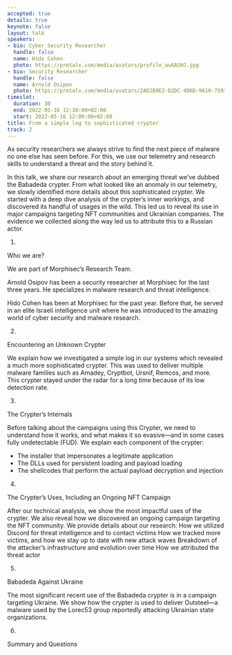 ```yaml
---
accepted: true
details: true
keynote: false
layout: talk
speakers:
- bio: Cyber Security Researcher
  handle: false
  name: Hido Cohen
  photo: https://pretalx.com/media/avatars/profile_au6ASHJ.jpg
- bio: Security Researcher
  handle: false
  name: Arnold Osipov
  photo: https://pretalx.com/media/avatars/2AD2B9E2-D2DC-4D6D-9610-759319CAD243_xTffIj3.jpeg
timeslot:
  duration: 30
  end: 2022-05-16 12:30:00+02:00
  start: 2022-05-16 12:00:00+02:00
title: From a simple log to sophisticated crypter
track: 2
---
```


As security researchers we always strive to find the next piece of malware no one else has seen before.
For this, we use our telemetry and research skills to understand a threat and the story behind it.


In this talk, we share our research about an emerging threat we’ve dubbed the Babadeda crypter.
From what looked like an anomaly in our telemetry, we slowly identified more details about this sophisticated crypter.
We started with a deep dive analysis of the crypter’s inner workings, and discovered its handful of usages in the wild.
This led us to reveal its use in major campaigns targeting NFT communities and Ukrainian companies.
The evidence we collected along the way led us to attribute this to a Russian actor.

1.
Who we are?

We are part of Morphisec’s Research Team.

Arnold Osipov has been a security researcher at Morphisec for the last three years.
He specializes in malware research and threat intelligence.
 
Hido Cohen has been at Morphisec for the past year.
Before that, he served in an elite Israeli intelligence unit where he was introduced to the amazing world of cyber security and malware research.

2.
Encountering an Unknown Crypter 

We explain how we investigated a simple log in our systems which revealed a much more sophisticated crypter.
This was used to deliver multiple malware families such as Amadey, Cryptbot, Ursnif, Remcos, and more.
This crypter stayed under the radar for a long time because of its low detection rate.

3.
The Crypter’s Internals 

Before talking about the campaigns using this Crypter, we need to understand how it works, and what makes it so evasive—and in some cases fully undetectable (FUD).
We explain each component of the crypter:
- The installer that impersonates a legitimate application
- The DLLs used for persistent loading and payload loading
- The shellcodes that perform the actual payload decryption and injection

4.
The Crypter’s Uses, Including an Ongoing NFT Campaign 

After our technical analysis, we show the most impactful uses of the crypter.
We also reveal how we discovered an ongoing campaign targeting the NFT community.
We provide details about our research:
How we utilized Discord for threat intelligence and to contact victims
How we tracked more victims, and how we stay up to date with new attack waves
Breakdown of the attacker’s infrastructure and evolution over time
How we attributed the threat actor

5.
Babadeda Against Ukraine 

The most significant recent use of the Babadeda crypter is in a campaign targeting Ukraine.
We show how the crypter is used to deliver Outsteel—a malware used by the Lorec53 group reportedly attacking Ukrainian state organizations.

6.
Summary and Questions